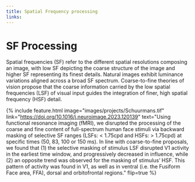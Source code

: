 ```yaml
---
title: Spatial Frequency processing
links:
---
```

# SF Processing

Spatial frequencies (SF) refer to the different spatial resolutions composing an image, with low SF depicting the coarse structure of the image and higher SF representing its finest details. Natural images exhibit luminance variations aligned across a broad SF spectrum. Coarse-to-fine theories of vision propose that the coarse information carried by the low spatial frequencies (LSF) of visual input guides the integration of finer, high spatial frequency (HSF) detail. 

{%
  include feature.html
  image="images/projects/Schuurmans.tif"
  link="https://doi.org/10.1016/j.neuroimage.2023.120139"
  text="Using functional resonance imaging (fMRI), we disrupted the processing of the coarse and fine content of full-spectrum human face stimuli via backward masking of selective SF ranges (LSFs: < 1.75cpd and HSFs: > 1.75cpd) at specific times (50, 83, 100 or 150 ms). In line with coarse-to-fine proposals, we found that (1) the selective masking of stimulus LSF disrupted V1 activity in the earliest time window, and progressively decreased in influence, while (2) an opposite trend was observed for the masking of stimulus’ HSF. This pattern of activity was found in V1, as well as in ventral (i.e. the Fusiform Face area, FFA), dorsal and orbitofrontal regions."
  flip=true
%}
